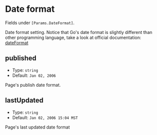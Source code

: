# Date format

Fields under `[Params.DateFormat]`.

Date format setting. Notice that Go's date format is slightly different than other programming language, take a look at official documentation: [dateFormat](https://gohugo.io/functions/dateformat/)

## published

- Type: `string`
- Default: `Jan 02, 2006`

Page's publish date format.

## lastUpdated

- Type: `string`
- Default: `Jan 02, 2006 15:04 MST`

Page's last updated date format